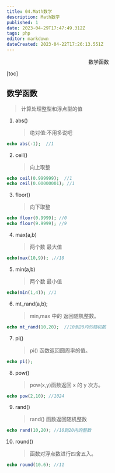 ```yaml
---
title: 04.Math数学
description: Math数学
published: 1
date: 2023-04-29T17:47:49.312Z
tags: php
editor: markdown
dateCreated: 2023-04-22T17:26:13.551Z
---
```


<center>数学函数</center>

[toc]

## 数学函数

> 计算处理整型和浮点型的值

1. abs()

   > 绝对值:不用多说吧 

```php
echo abs(-1);  //1
```

2. ceil()

   > 向上取整

```php
echo ceil(0.999999);  //1
echo ceil(0.00000001); //1
```

3. floor()

   > 向下取整

```php
echo floor(0.9999); //0
echo floor(9.9999); //9
```

4. max(a,b)

   > 两个数 最大值

```php 
echo(max(10,9)); .//10
```

5. min(a,b)

   > 两个数 最小值

```php
echo(min(1,4)); //1
```

6. mt_rand(a,b);

   > min,max 中的 返回随机整数。

````php
echo mt_rand(10,20);  //10到20内的随机数
````

7. pi()

   > pi() 函数返回圆周率的值。

```php
echo pi();
```

8. pow()

   > pow(x,y)函数返回 x 的 y 次方。

```php
echo pow(2,10); //1024
```

9. rand()

   > rand() 函数返回随机整数

```php
echo rand(10,20); //10到20内的整数 
```

10. round()

    > 函数对浮点数进行四舍五入。

```php
echo round(10.6); //11
```